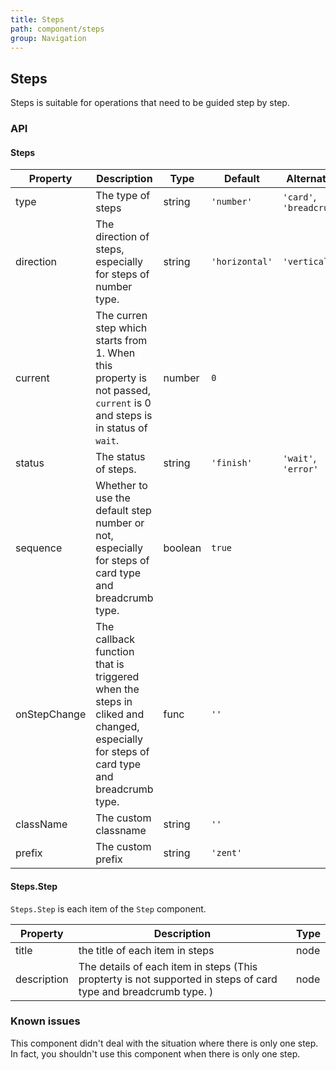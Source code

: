 ```yaml
---
title: Steps
path: component/steps
group: Navigation
---
```


## Steps

Steps is suitable for operations that need to be guided step by step.

### API

#### Steps

| Property     |  Description  | Type     | Default  | Alternative |
| --------- | -------------- | ------ | ---------- | ----------|
| type      | The type of steps                                  | string | `'number'`     | `'card'`,  `'breadcrumb'` |
| direction | The direction of steps, especially for steps of number type.     | string | `'horizontal'`     | `'vertical'` |
| current   | The curren step which starts from 1. When this property is not passed, `current` is 0 and steps is in status of `wait`. | number | `0`|       |
| status    | The status of steps.  | string | `'finish'` | `'wait'`, `'error'`       |
| sequence    | Whether to use the default step number or not, especially for steps of card type and breadcrumb type.  | boolean | `true`  |      |
| onStepChange | The callback function that is triggered when the steps in cliked and changed, especially for steps of card type and breadcrumb type. | func | `''`  |   |
| className | The custom classname | string | `''` | |
| prefix    | The custom prefix   | string | `'zent'` |     |

#### Steps.Step

`Steps.Step` is each item of the `Step` component.

| Property     |  Description  | Type     |
| ----------- | ----------------------------------- | ---- |
| title       | the title of each item in steps  | node |
| description | The details of each item in steps (This propterty is not supported in steps of card type and breadcrumb type. ) | node |

### Known issues

This component didn't deal with the situation where there is only one step. In fact, you shouldn't use this component when there is only one step.

